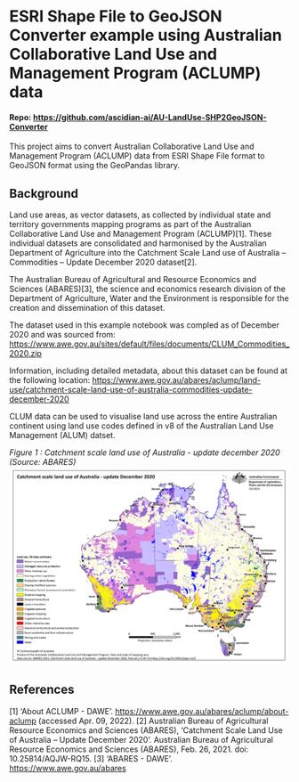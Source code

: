# ESRI Shape File to GeoJSON Converter example using Australian Collaborative Land Use and Management Program (ACLUMP) data

#### Repo: https://github.com/ascidian-ai/AU-LandUse-SHP2GeoJSON-Converter

This project aims to convert Australian Collaborative Land Use and Management Program (ACLUMP) data from ESRI Shape File format to GeoJSON format using the GeoPandas library.

## Background
Land use areas, as vector datasets, as collected by individual state and territory governments mapping programs as part of the Australian Collaborative Land Use and Management Program (ACLUMP)[1]. These individual datasets are consolidated and harmonised by the Australian Department of Agriculture into the Catchment Scale Land use of Australia – Commodities – Update December 2020 dataset[2].

The Australian Bureau of Agricultural and Resource Economics and Sciences (ABARES)[3], the science and economics research division of the Department of Agriculture, Water and the Environment is responsible for the creation and dissemination of this dataset.

The dataset used in this example notebook was compled as of December 2020 and was sourced from:
https://www.awe.gov.au/sites/default/files/documents/CLUM_Commodities_2020.zip

Information, including detailed metadata, about this dataset can be found at the following location:
https://www.awe.gov.au/abares/aclump/land-use/catchment-scale-land-use-of-australia-commodities-update-december-2020

CLUM data can be used to visualise land use across the entire Australian continent using land use codes defined in v8 of the Australian Land Use Management (ALUM) datset.

*Figure 1 : Catchment scale land use of Australia - update december 2020 (Source: ABARES)*
![Catchment scale land use of Australia - update december 2020 (Source: ABARES)](_images/clum_map_december2020_alum_18class.png)

## References
[1]	‘About ACLUMP - DAWE’. https://www.awe.gov.au/abares/aclump/about-aclump (accessed Apr. 09, 2022).
[2]	Australian Bureau of Agricultural Resource Economics and Sciences (ABARES), ‘Catchment Scale Land Use of Australia – Update December 2020’. Australian Bureau of Agricultural Resource Economics and Sciences (ABARES), Feb. 26, 2021. doi: 10.25814/AQJW-RQ15.
[3]	‘ABARES - DAWE’. https://www.awe.gov.au/abares

